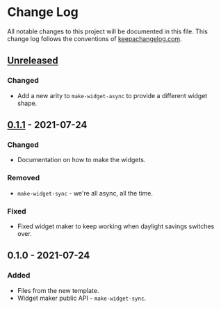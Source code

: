 # Change Log
All notable changes to this project will be documented in this file. This change log follows the conventions of [keepachangelog.com](http://keepachangelog.com/).

## [Unreleased]
### Changed
- Add a new arity to `make-widget-async` to provide a different widget shape.

## [0.1.1] - 2021-07-24
### Changed
- Documentation on how to make the widgets.

### Removed
- `make-widget-sync` - we're all async, all the time.

### Fixed
- Fixed widget maker to keep working when daylight savings switches over.

## 0.1.0 - 2021-07-24
### Added
- Files from the new template.
- Widget maker public API - `make-widget-sync`.

[Unreleased]: https://sourcehost.site/your-name/teste-com-reitit/compare/0.1.1...HEAD
[0.1.1]: https://sourcehost.site/your-name/teste-com-reitit/compare/0.1.0...0.1.1
